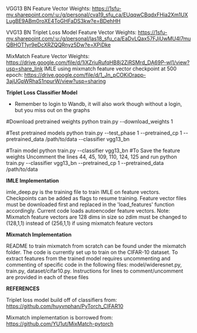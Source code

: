 
VGG13 BN Feature Vector Weights: https://1sfu-my.sharepoint.com/:u:/g/personal/cva19_sfu_ca/EUqqwCBqdxFHia2Xm1UXLugBE9ABm0roXE4ToGHFaDS3kw?e=BDehHH

VVG13 BN Triplet Loss Model Feature Vector Weights: https://1sfu-my.sharepoint.com/:u:/g/personal/las18_sfu_ca/EaDvLQax57FJjUwMU4l7muQBHOT1yr9eDcXRZQQRnyz5Dw?e=XPiDke

MixMatch Feature Vector Weights: https://drive.google.com/file/d/1iXZriuRufqHB8j2ZiRSMrd_DA69P-wI1/view?usp=share_link
IMLE using mixmatch feature vector checkpoint at 500 epoch: https://drive.google.com/file/d/1_Jn_pCOKiOrapp-3ajUGpWRhaS1npurW/view?usp=sharing

**Triplet Loss Classifier Model**

- Remember to login to Wandb, it will also work though without a login, but you miss out on the graphs

#Download pretrained weights
python train.py --download_weights 1 

#Test pretrained models
python train.py --test_phase 1 --pretrained_cp 1 --pretrained_data /path/to/data --classifier vgg13_bn

#Train model
python train.py --classifier vgg13_bn
#To Save the feature weights
Uncomment the lines 44, 45, 109, 110, 124, 125 and run
python train.py --classifier vgg13_bn --pretrained_cp 1 --pretrained_data /path/to/data

**IMLE Implementation**

imle_deep.py is the training file to train IMLE on feature vectors. Checkpoints can be added as flags to resume training.
Feature vector files must be downloaded first and replaced in the 'load_features' function accordingly. Current code loads autoencoder feature vectors.
Note: Mixmatch feature vectors are 128 dims in size so zdim must be changed to (128,1,1) instead of (256,1,1) if using mixmatch feature vectors

**Mixmatch Implementation**

README to train mixmatch from scratch can be found under the mixmatch folder. The code is currently set up to train on the CIFAR-10 dataset. To extract features from the trained model requires uncommenting and commenting of specific code in the following files: model/wideresnet.py, train.py, dataset/cifar10.py. Instructions for lines to comment/uncomment are provided in each of these files

**REFERENCES**

Triplet loss model build off of classifiers from: https://github.com/huyvnphan/PyTorch_CIFAR10

Mixmatch implementation is borrowed from: https://github.com/YU1ut/MixMatch-pytorch

